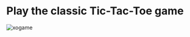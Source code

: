 # Play the classic Tic-Tac-Toe game 


![xogame](https://user-images.githubusercontent.com/45130772/212560172-50d7dabc-3d56-4f9b-909a-a826ecb7f24b.gif)
